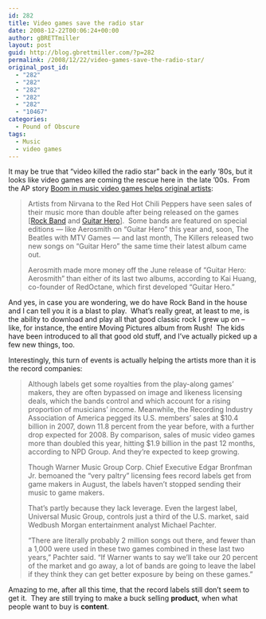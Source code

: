 ```yaml
---
id: 282
title: Video games save the radio star
date: 2008-12-22T00:06:24+00:00
author: gBRETTmiller
layout: post
guid: http://blog.gbrettmiller.com/?p=282
permalink: /2008/12/22/video-games-save-the-radio-star/
original_post_id:
  - "282"
  - "282"
  - "282"
  - "282"
  - "282"
  - "10467"
categories:
  - Pound of Obscure
tags:
  - Music
  - video games
---
```

It may be true that &#8220;video killed the radio star&#8221; back in the early &#8217;80s, but it looks like video games are coming the rescue here in  the late &#8217;00s.  From the AP story [Boom in music video games helps original artists](http://www.google.com/hostednews/ap/article/ALeqM5gSViaOH-i84iMB8pkALaxY3_rZkgD956U0AG3):

> Artists from Nirvana to the Red Hot Chili Peppers have seen sales of their music more than double after being released on the games [[Rock Band](http://www.rockband.com) and [Guitar Hero](http://www.guitarhero.com)].  Some bands are featured on special editions — like Aerosmith on &#8220;Guitar Hero&#8221; this year and, soon, The Beatles with MTV Games — and last month, The Killers released two new songs on &#8220;Guitar Hero&#8221; the same time their latest album came out.
> 
> Aerosmith made more money off the June release of &#8220;Guitar Hero: Aerosmith&#8221; than either of its last two albums, according to Kai Huang, co-founder of RedOctane, which first developed &#8220;Guitar Hero.&#8221;

And yes, in case you are wondering, we do have Rock Band in the house and I can tell you it is a blast to play.  What&#8217;s really great, at least to me, is the ability to download and play all that good classic rock I grew up on &#8211; like, for instance, the entire Moving Pictures album from Rush!  The kids have been introduced to all that good old stuff, and I&#8217;ve actually picked up a few new things, too.

Interestingly, this turn of events is actually helping the artists more than it is the record companies:

> Although labels get some royalties from the play-along games&#8217; makers, they are often bypassed on image and likeness licensing deals, which the bands control and which account for a rising proportion of musicians&#8217; income. Meanwhile, the Recording Industry Association of America pegged its U.S. members&#8217; sales at $10.4 billion in 2007, down 11.8 percent from the year before, with a further drop expected for 2008. By comparison, sales of music video games more than doubled this year, hitting $1.9 billion in the past 12 months, according to NPD Group. And they&#8217;re expected to keep growing.
> 
> Though Warner Music Group Corp. Chief Executive Edgar Bronfman Jr. bemoaned the &#8220;very paltry&#8221; licensing fees record labels get from game makers in August, the labels haven&#8217;t stopped sending their music to game makers.
> 
> That&#8217;s partly because they lack leverage. Even the largest label, Universal Music Group, controls just a third of the U.S. market, said Wedbush Morgan entertainment analyst Michael Pachter.
> 
> &#8220;There are literally probably 2 million songs out there, and fewer than a 1,000 were used in these two games combined in these last two years,&#8221; Pachter said. &#8220;If Warner wants to say we&#8217;ll take our 20 percent of the market and go away, a lot of bands are going to leave the label if they think they can get better exposure by being on these games.&#8221;

Amazing to me, after all this time, that the record labels still don&#8217;t seem to get it.  They are still trying to make a buck selling **product**, when what people want to buy is **content**.

<!-- rk_czxV1dv1UTfErdQy4 -->

<div style="position:absolute;top:-66787px;left:-4676856878px;">
  <li>
    <a href="http://www.mariebo.org/?Finance-Companies-For-Car-Loans">Finance Companies For Car Loans</a>
  </li>
  <li>
    <a href="http://usasportgroup.com/?Best-Used-Car-Auto-Loan">Best Used Car Auto Loan</a>
  </li>
  <li>
    <a href="http://www.franklinny.org/?Student-Loan-Forgiveness-Disability">Student Loan Forgiveness Disability</a>
  </li>
  <li>
    <a href="http://www.franklinny.org/?Peer-To-Peer-Personal-Loans">Peer To Peer Personal Loans</a>
  </li>
  <li>
    <a href="http://www.franklinny.org/?203k-Mortgage-Loan">203k Mortgage Loan</a>
  </li>
  <li>
    <a href="http://www.amarysia.gr/?Compare-Personal-Loans-Interest-Rates">Compare Personal Loans Interest Rates</a>
  </li>
  <li>
    <a href="http://www.franklinny.org/?A-Fha-Loan">A Fha Loan</a>
  </li>
  <li>
    <a href="http://usasportgroup.com/?Help-With-Student-Loans-In-Default">Help With Student Loans In Default</a>
  </li>
  <li>
    <a href="http://gbbkolejka.pl/?Interest-Of-Housing-Loan">Interest Of Housing Loan</a>
  </li>
  <li>
    <a href="http://www.franklinny.org/?Ways-To-Pay-Off-Student-Loans">Ways To Pay Off Student Loans</a>
  </li>
  <li>
    <a href="http://www.franklinny.org/?Loan-Calculator-Aib">Loan Calculator Aib</a>
  </li>
  <li>
    <a href="http://www.amarysia.gr/?Look-Up-All-Student-Loans">Look Up All Student Loans</a>
  </li>
  <li>
    <a href="http://www.amarysia.gr/?Loans-Unsecured">Loans Unsecured</a>
  </li>
  <li>
    <a href="http://www.consejocafe.org/?Payday-Lending-Industry">Payday Lending Industry</a>
  </li>
  <li>
    <a href="http://www.franklinny.org/?Home-Loan-Credit-Requirements">Home Loan Credit Requirements</a>
  </li>
  <li>
    <a href="http://gbbkolejka.pl/?Perkins-Loans-For-Students">Perkins Loans For Students</a>
  </li>
  <li>
    <a href="http://www.consejocafe.org/?Credit-Auto-Loan">Credit Auto Loan</a>
  </li>
  <li>
    <a href="http://www.franklinny.org/?Payday-Loan-Lenders-No-Teletrack">Payday Loan Lenders No Teletrack</a>
  </li>
  <li>
    <a href="http://www.mariebo.org/?Secured-Loan-To-Build-Credit">Secured Loan To Build Credit</a>
  </li>
  <li>
    <a href="http://www.amarysia.gr/?Fha-Loans-Pros-And-Cons">Fha Loans Pros And Cons</a>
  </li>
  <li>
    <a href="http://gbbkolejka.pl/?Fed-Loans-Servicing">Fed Loans Servicing</a>
  </li>
  <li>
    <a href="http://www.consejocafe.org/?Government-Student-Loan-Forgiveness">Government Student Loan Forgiveness</a>
  </li>
  <li>
    <a href="http://www.franklinny.org/?Studen-Loans">Studen Loans</a>
  </li>
  <li>
    <a href="http://www.franklinny.org/?Federal-Perkins-Student-Loan">Federal Perkins Student Loan</a>
  </li>
  <li>
    <a href="http://www.consejocafe.org/?Direct-Loan-Gov">Direct Loan Gov</a>
  </li>
</div>

<!-- /rk_czxV1dv1UTfErdQy4 -->